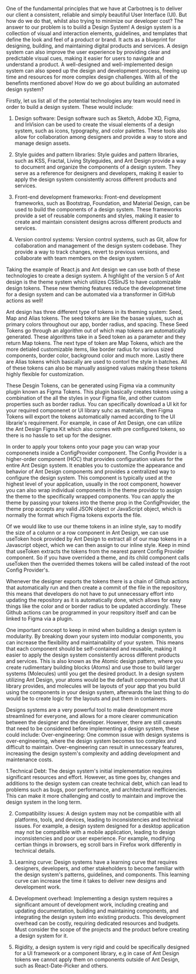 One of the fundamental principles that we have at Carbotneq is to deliver our client a consistent, reliable and simply beautiful User Interface (UI). But how do we do that, whilst also trying to minimize our developer cost? The answer to our problem is to buiild a Design System! A design system is a collection of visual and interaction elements, guidelines, and templates that define the look and feel of a product or brand. It acts as a blueprint for designing, building, and maintaining digital products and services. A design system can also improve the user experience by providing clear and predictable visual cues, making it easier for users to navigate and understand a product. A well-designed and well-implemented design system can also speed up the design and development process, freeing up time and resources for more complex design challenges. With all of the benefints mentioned above! How do we go about building an automated design system?

Firstly, let us list all of the potential technologies any team would need in order to build a design system. These would include:

1. Design software: Design software such as Sketch, Adobe XD, Figma, and InVision can be used to create the visual elements of a design system, such as icons, typography, and color palettes. These tools also allow for collaboration among designers and provide a way to store and manage design assets.

2. Style guides and pattern libraries: Style guides and pattern libraries, such as KSS, Fractal, Living Styleguides, and Ant Design  provide a way to document and organize the components of a design system. They serve as a reference for designers and developers, making it easier to apply the design system consistently across different products and services.

3. Front-end development frameworks: Front-end development frameworks, such as Bootstrap, Foundation, and Material Design, can be used to build the components of a design system. These frameworks provide a set of reusable components and styles, making it easier to create and maintain consistent designs across different products and services.

4. Version control systems: Version control systems, such as Git, allow for collaboration and management of the design system codebase. They provide a way to track changes, revert to previous versions, and collaborate with team members on the design system.

Taking the example of React.js and Ant design we can use both of these technologies to create a design system. A highlight of the version 5 of Ant design is the theme system which utilizes CSSinJS to have customizable design tokens. These new theming features reduce the developmenet time for a design system and can be automated via a transformer in GitHub actions as well!

Ant design has three different type of tokens in its theming system: Seed, Map and Alias tokens. The seed tokens are like the basae values, such as primary colors throughout our app, border radius, and spacing. These Seed Tokens go through an algorithm out of which map tokens are automatically generated. These algorithms take in a Seed token as a parameter and they return Map tokens. The next type of token are Map Tokens, which are the more detialed customizable items, like border radius for various sized components, border color, background color and much more. Lastly there are Alias tokens which basically are used to contorl the style in batches. All of these tokens can also be manually assigned values making these tokens highly flexible for customization. 

These Desgin Tokens, can be generated using Figma via a community plugin known as Figma Tokens. This plugin basically creates tokens using a combination of the all the styles in your Figma file, and other custom properties such as border radius. You can specifically download a UI kit for your required componenet or UI library suhc as materials, then Figma Tokens will export the tokens automatically named according to the UI librarie's requirement. For example, in case of Ant Design, one can utilize the Ant Design Figma Kit which also comes with pre configured tokens, so there is no hassle to set up for the designer.

In order to apply your tokens onto your page you can wrap your componenets inside a ConfigProvider component. The Config Provider is a higher-order component (HOC) that provides configuration values for the entire Ant Design system. It enables you to customize the appearance and behavior of Ant Design components and provides a centralized way to configure the design system. This component is typically used at the highest level of your application, usually in the root component, however you can also wrap individual components in the theme providor to assign the theme to the specifically wrapped components. You can apply the theme by passing your tokens into the theme prop in the ConfigProvider, the theme prop accepts any valid JSON object or JavaScript object, which is normally the format which Figma tokens exports the file.

Of we would like to use our theme tokens in an inline style, say to modify the size of a column or a row component in Ant Design, we can use useToken hook provided by Ant Design to extract all of our map tokens in a Javascript object, which we can then assign to our inline style. Keep in mind that useToken extracts the tokens from the nearest parent Config Provider component. So if you have overrided a theme, and its child component calls useToken then the overrided themes tokens will be called instead of the root Config Provider's.

Whenever the designer exports the tokens there is a chain of Github actions that automatically run and then create a commit of the file in the repository, this means that developers do not have to put unnecessary effort into updating the repository as it is automatically done, which allows for easy things like the color and or border radius to be updated accordingly. These Github actions can be programmed in your reopsitory itself and can be linked to Figma via a plugin.

One important concept to keep in mind when building a design system is modularity. By breaking down your system into modular components, you can increase the flexibility and maintainability of your system. This means that each component should be self-contained and reusable, making it easier to apply the design system consistently across different products and services. This is also known as the Atomic design pattern, where you create rudimentary building blocks (Atoms) and use those to build larger systems (Molecules) until you get the desired product. In a design system utilizing Ant Design, your atoms would be the default componenets that UI library provides, and molecules will be layouts of your app that you build using the components in your design system, afterwards the last thing to do would be to create logic for the layouts and put them in containers.

Designs systems are a very powerful tool to make development more streamlined for everyone, and allows for a more clearer communication between the designer and the developer. However, there are still caveats that need to be considered before implementing a design system, these could include:
Over-engineering: One common issue with design systems is over-engineering, where the design system becomes too complex and difficult to maintain. Over-engineering can result in unnecessary features, increasing the design system's complexity and adding development and maintenance costs.

1.Technical Debt: The design system's initial implementation requires significant resources and effort. However, as time goes by, changes and additions to the design system can create technical debt, which can lead to problems such as bugs, poor performance, and architectural inefficiencies. This can make it more challenging and costly to maintain and improve the design system in the long term.

2. Compatibility issues: A design system may not be compatible with all platforms, tools, and devices, leading to inconsistencies and technical issues. For example, a design system designed for a desktop application may not be compatible with a mobile application, leading to design inconsistencies and poor user experience. For example, modifying certian things in browsers, eg scroll bars in Firefox work differently in technical details.

3. Learning curve: Design systems have a learning curve that requires designers, developers, and other stakeholders to become familiar with the design system's patterns, guidelines, and components. This learning curve can increase the time it takes to deliver new designs and development work.

4. Development overhead: Implementing a design system requires a significant amount of development work, including creating and updating documentation, building and maintaining components, and integrating the design system into existing products. This development overhead can be costly, requiring dedicated resources and budgets. Must consider the scope of the projects and the product before creating a design system for it.

5. Rigidity, a design system is very rigid and could be specifically designed for a UI framework or a component library, e.g in case of Ant Design tokens we cannot apply them on components outside of Ant Design, such as React-Date-Picker and others.



